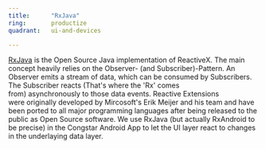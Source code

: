 ```yaml
---
title:      "RxJava"
ring:       productize
quadrant:   ui-and-devices

---
```


[RxJava](https://github.com/ReactiveX/RxJava) is the Open Source Java implementation of ReactiveX. The main concept heavily relies on the Observer- (and Subscriber)-Pattern. An Observer emits a stream of data, which can be consumed by Subscribers. The Subscriber reacts (That's where the 'Rx' comes from) asynchronously to those data events. Reactive Extensions were originally developed by Mircosoft's Erik Meijer and his team and have been ported to all major programming languages after being released to the public as Open Source software. We use RxJava (but actually RxAndroid to be precise) in the Congstar Android App to let the UI layer react to changes in the underlaying data layer.
